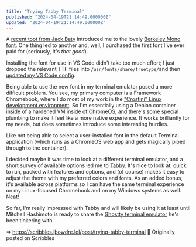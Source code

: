 ```yaml
---
title: "Trying Tabby Terminal"
published: "2024-04-19T21:14:49.000000Z"
updated: "2024-04-19T21:14:49.000000Z"
---
```


A [recent toot from Jack Baty](https://social.lol/@jbaty/112291598276004307) introduced me to the lovely [Berkeley Mono font](https://berkeleygraphics.com/typefaces/berkeley-mono/). One thing led to another and, well, I purchased the first font I've ever paid for (seriously, it's *that good*).

Installing the font for use in VS Code didn't take too much effort; I just dropped the relevant TTF files into `/usr/fonts/share/truetype/`and then [updated my VS Code config](https://github.com/jbowdre/dotfiles/commit/9d7db36307522c114d6e6f0ef32720b7935fb983).

Being able to use the new font in my terminal emulator posed a more difficult problem. You see, my primary computer is a Framework Chromebook, where I do most of my work in the ["Crostini" Linux development environment](https://chromeos.dev/en/linux). So I'm essentially using a Debian container inside of a hardened VM inside of ChromeOS, and there's some special plumbing to make it feel like a more native experience. It works brilliantly for my needs, but does sometimes introduce some interesting hurdles.

Like not being able to select a user-installed font in the default Terminal application (which runs as a ChromeOS web app and gets magically piped through to the container).

I decided maybe it was time to look at a different terminal emulator, and a short survey of available options led me to [Tabby](https://tabby.sh/). It's nice to look at, quick to run, packed with features and options, and (of course) makes it easy to adjust the theme with my preferred colors and fonts. As an added bonus, it's available across platforms so I can have the same terminal experience on my Linux-focused Chromebook and on my Windows systems as well. Neat!

So far, I'm really impressed with Tabby and will likely be using it at least until Mitchell Hashimoto is ready to share the [Ghostty terminal emulator](https://mitchellh.com/ghostty) he's been tinkering with.

=> https://scribbles.jbowdre.lol/post/trying-tabby-terminal 📡 Originally posted on Scribbles